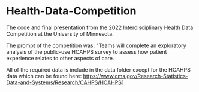 # Health-Data-Competition
The code and final presentation from the 2022 Interdisciplinary Health Data Competition at the University of Minnesota. 

The prompt of the competition was: "Teams will complete an exploratory analysis of the public-use HCAHPS survey to assess how patient experience relates to other aspects of care. 

All of the required data is include in the data folder except for the HCAHPS data which can be found here: https://www.cms.gov/Research-Statistics-Data-and-Systems/Research/CAHPS/HCAHPS1
